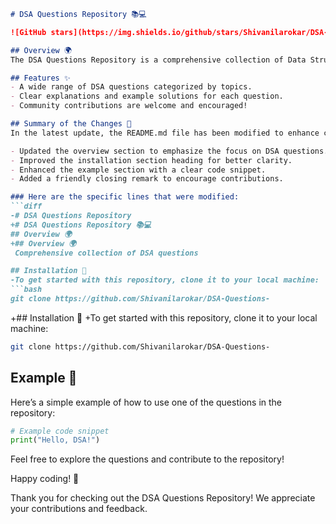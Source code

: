 ```markdown
# DSA Questions Repository 📚💻

![GitHub stars](https://img.shields.io/github/stars/Shivanilarokar/DSA-Questions-?style=social) ![GitHub forks](https://img.shields.io/github/forks/Shivanilarokar/DSA-Questions-?style=social) ![GitHub issues](https://img.shields.io/github/issues/Shivanilarokar/DSA-Questions-)

## Overview 🌍
The DSA Questions Repository is a comprehensive collection of Data Structures and Algorithms (DSA) questions aimed at helping developers improve their problem-solving skills. This repository serves as a valuable resource for anyone looking to enhance their understanding of DSA concepts.

## Features ✨
- A wide range of DSA questions categorized by topics.
- Clear explanations and example solutions for each question.
- Community contributions are welcome and encouraged!

## Summary of the Changes 📝
In the latest update, the README.md file has been modified to enhance clarity and presentation. The following changes were made:

- Updated the overview section to emphasize the focus on DSA questions.
- Improved the installation section heading for better clarity.
- Enhanced the example section with a clear code snippet.
- Added a friendly closing remark to encourage contributions.

### Here are the specific lines that were modified:
```diff
-# DSA Questions Repository
+# DSA Questions Repository 📚💻
## Overview 🌍
+## Overview 🌍
 Comprehensive collection of DSA questions

## Installation 🚀
-To get started with this repository, clone it to your local machine:
```bash
git clone https://github.com/Shivanilarokar/DSA-Questions-
```
+## Installation 🚀
+To get started with this repository, clone it to your local machine:
```bash
git clone https://github.com/Shivanilarokar/DSA-Questions-
```

## Example 🤖
Here’s a simple example of how to use one of the questions in the repository:

```python
# Example code snippet
print("Hello, DSA!")
```

Feel free to explore the questions and contribute to the repository! 

Happy coding! 🎉

Thank you for checking out the DSA Questions Repository! We appreciate your contributions and feedback.
```